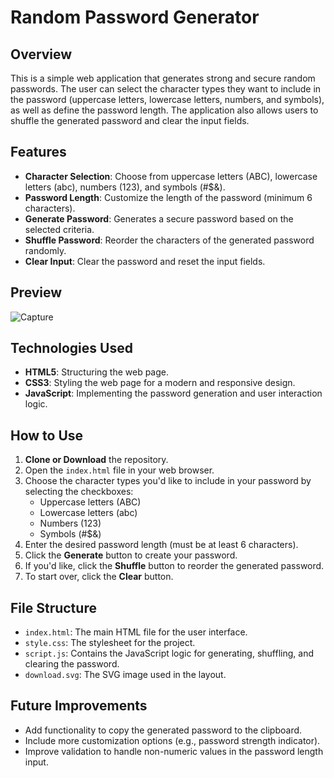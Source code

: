 # Random Password Generator

## Overview
This is a simple web application that generates strong and secure random passwords. The user can select the character types they want to include in the password (uppercase letters, lowercase letters, numbers, and symbols), as well as define the password length. The application also allows users to shuffle the generated password and clear the input fields.

## Features
- **Character Selection**: Choose from uppercase letters (ABC), lowercase letters (abc), numbers (123), and symbols (#$&).
- **Password Length**: Customize the length of the password (minimum 6 characters).
- **Generate Password**: Generates a secure password based on the selected criteria.
- **Shuffle Password**: Reorder the characters of the generated password randomly.
- **Clear Input**: Clear the password and reset the input fields.
  
## Preview
![Capture](https://github.com/user-attachments/assets/f1e4f39b-eeff-47c1-86fe-214906960aef)


## Technologies Used
- **HTML5**: Structuring the web page.
- **CSS3**: Styling the web page for a modern and responsive design.
- **JavaScript**: Implementing the password generation and user interaction logic.

## How to Use
1. **Clone or Download** the repository.
2. Open the `index.html` file in your web browser.
3. Choose the character types you'd like to include in your password by selecting the checkboxes:
   - Uppercase letters (ABC)
   - Lowercase letters (abc)
   - Numbers (123)
   - Symbols (#$&)
4. Enter the desired password length (must be at least 6 characters).
5. Click the **Generate** button to create your password.
6. If you'd like, click the **Shuffle** button to reorder the generated password.
7. To start over, click the **Clear** button.

## File Structure
- `index.html`: The main HTML file for the user interface.
- `style.css`: The stylesheet for the project.
- `script.js`: Contains the JavaScript logic for generating, shuffling, and clearing the password.
- `download.svg`: The SVG image used in the layout.

## Future Improvements
- Add functionality to copy the generated password to the clipboard.
- Include more customization options (e.g., password strength indicator).
- Improve validation to handle non-numeric values in the password length input.
